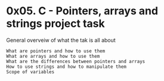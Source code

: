 # 0x05. C - Pointers, arrays and strings project task 

General overveiw of what the tak is all about

    What are pointers and how to use them
    What are arrays and how to use them
    What are the differences between pointers and arrays
    How to use strings and how to manipulate them
    Scope of variables

